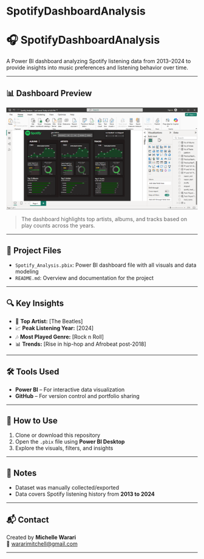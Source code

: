 # SpotifyDashboardAnalysis
# 🎧 SpotifyDashboardAnalysis

A Power BI dashboard analyzing Spotify listening data from 2013–2024 to provide insights into music preferences and listening behavior over time.

---

## 📊 Dashboard Preview

![Dashboard Screenshot](images/Spotify-Dashboard.PNG)

> The dashboard highlights top artists, albums, and tracks based on play counts across the years.

---

## 📁 Project Files

- `Spotify_Analysis.pbix`: Power BI dashboard file with all visuals and data modeling
- `README.md`: Overview and documentation for the project

---

## 🔍 Key Insights

- 🎤 **Top Artist:** [The Beatles]
- 📈 **Peak Listening Year:** [2024]
- 🎶 **Most Played Genre:** [Rock n Roll]
- 📊 **Trends:** [Rise in hip-hop and Afrobeat post-2018]


---

## 🛠 Tools Used

- **Power BI** – For interactive data visualization
- **GitHub** – For version control and portfolio sharing

---

## 🚀 How to Use

1. Clone or download this repository
2. Open the `.pbix` file using **Power BI Desktop**
3. Explore the visuals, filters, and insights

---

## 📌 Notes

- Dataset was manually collected/exported
- Data covers Spotify listening history from **2013 to 2024**

---

## 📬 Contact

Created by **Michelle Warari**  
📧 wararimitchell@gmail.com  

---

